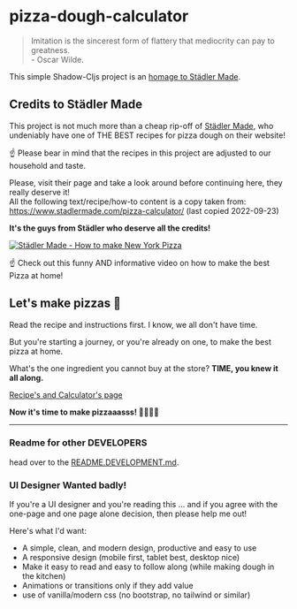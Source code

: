 # pizza-dough-calculator<!-- omit from toc -->

> Imitation is the sincerest form of flattery that mediocrity can pay to greatness.  
> \- Oscar Wilde.

This simple Shadow-Cljs project is an [homage to Städler Made](https://www.stadlermade.com).

## Credits to Städler Made<!-- omit from toc -->

This project is not much more than a cheap rip-off of [Städler Made](https://www.stadlermade.com), who undeniably have one of THE BEST recipes for pizza dough on their website!

☝️ Please bear in mind that the recipes in this project are adjusted to our household and taste.

Please, visit their page and take a look around before continuing here, they really deserve it!  
All the following text/recipe/how-to content is a copy taken from: https://www.stadlermade.com/pizza-calculator/ (last copied 2022-09-23)

**It's the guys from Städler who deserve all the credits!**

[![Städler Made - How to make New York Pizza](https://img.youtube.com/vi/OHb0he4pqns/0.jpg)](https://www.youtube.com/watch?v=OHb0he4pqns)

☝️ Check out this funny AND informative video on how to make the best Pizza at home!

## Let's make pizzas 🍕<!-- omit from toc -->

Read the recipe and instructions first. I know, we all don't have time.

But you're starting a journey, or you're already on one, to make the best pizza at home.

What's the one ingredient you cannot buy at the store? **TIME, you knew it all along.**

[Recipe's and Calculator's page](https://pizza.trojanischeresel.de/)

**Now it's time to make pizzaaasss! 🧑‍🍳🍕🤤**

---

### Readme for other DEVELOPERS<!-- omit from toc -->

head over to the [README.DEVELOPMENT.md](https://github.com/simonneutert/pizza-dough-calculator/blob/main/README.DEVELOPMENT.md).


### UI Designer Wanted badly!<!-- omit from toc -->

If you're a UI designer and you're reading this ... and if you agree with the one-page and one page alone decision, then please help me out!

Here's what I'd want:

- A simple, clean, and modern design, productive and easy to use
- A responsive design (mobile first, tablet best, desktop nice)
- Make it easy to read and easy to follow along (while making dough in the kitchen)
- Animations or transitions only if they add value
- use of vanilla/modern css (no bootstrap, no tailwind or similar)